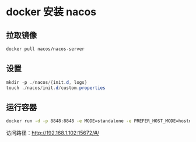# docker 安装 nacos

## 拉取镜像

```sh
docker pull nacos/nacos-server
```

## 设置

```java
mkdir -p ./nacos/{init.d, logs}
touch ./nacos/init.d/custom.properties
```

## 运行容器

```sh
docker run -d -p 8848:8848 -e MODE=standalone -e PREFER_HOST_MODE=hostname -v ./nacos/init.d/custom.properties:/home/nacos/init.d/custom.properties -v ./nacos/logs:/home/nacos/logs --restart always --name nacos nacos/nacos-server
```

访问路径：<http://192.168.1.102:15672/#/>
